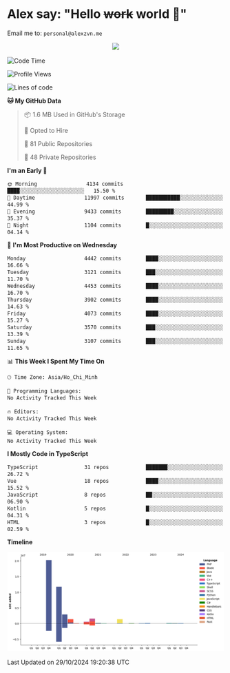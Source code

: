 # Alex say: "Hello ~~work~~ world 🐾"
Email me to: `personal@alexzvn.me`


<p align=center>
  <a href="https://skillicons.dev">
    <img src="https://skillicons.dev/icons?i=ts,js,php,nodejs,bun,vue,nuxt,react,svelte,tauri,laravel,rust,mongodb,docker,electron,redis,rabbitmq,tailwind,git,cloudflare,elysia,mysql,nginx,rollupjs,sentry,ubuntu,yarn,html,css,vite" />
  </a>
</p>

<!--START_SECTION:waka-->
![Code Time](http://img.shields.io/badge/Code%20Time-1%2C066%20hrs%2055%20mins-blue)

![Profile Views](http://img.shields.io/badge/Profile%20Views-0-blue)

![Lines of code](https://img.shields.io/badge/From%20Hello%20World%20I%27ve%20Written-40.6%20million%20lines%20of%20code-blue)

**🐱 My GitHub Data** 

> 📦 1.6 MB Used in GitHub's Storage 
 > 
> 💼 Opted to Hire
 > 
> 📜 81 Public Repositories 
 > 
> 🔑 48 Private Repositories 
 > 
**I'm an Early 🐤** 

```text
🌞 Morning                4134 commits        ████░░░░░░░░░░░░░░░░░░░░░   15.50 % 
🌆 Daytime                11997 commits       ███████████░░░░░░░░░░░░░░   44.99 % 
🌃 Evening                9433 commits        █████████░░░░░░░░░░░░░░░░   35.37 % 
🌙 Night                  1104 commits        █░░░░░░░░░░░░░░░░░░░░░░░░   04.14 % 
```
📅 **I'm Most Productive on Wednesday** 

```text
Monday                   4442 commits        ████░░░░░░░░░░░░░░░░░░░░░   16.66 % 
Tuesday                  3121 commits        ███░░░░░░░░░░░░░░░░░░░░░░   11.70 % 
Wednesday                4453 commits        ████░░░░░░░░░░░░░░░░░░░░░   16.70 % 
Thursday                 3902 commits        ████░░░░░░░░░░░░░░░░░░░░░   14.63 % 
Friday                   4073 commits        ████░░░░░░░░░░░░░░░░░░░░░   15.27 % 
Saturday                 3570 commits        ███░░░░░░░░░░░░░░░░░░░░░░   13.39 % 
Sunday                   3107 commits        ███░░░░░░░░░░░░░░░░░░░░░░   11.65 % 
```


📊 **This Week I Spent My Time On** 

```text
🕑︎ Time Zone: Asia/Ho_Chi_Minh

💬 Programming Languages: 
No Activity Tracked This Week

🔥 Editors: 
No Activity Tracked This Week

💻 Operating System: 
No Activity Tracked This Week
```

**I Mostly Code in TypeScript** 

```text
TypeScript               31 repos            ███████░░░░░░░░░░░░░░░░░░   26.72 % 
Vue                      18 repos            ████░░░░░░░░░░░░░░░░░░░░░   15.52 % 
JavaScript               8 repos             ██░░░░░░░░░░░░░░░░░░░░░░░   06.90 % 
Kotlin                   5 repos             █░░░░░░░░░░░░░░░░░░░░░░░░   04.31 % 
HTML                     3 repos             █░░░░░░░░░░░░░░░░░░░░░░░░   02.59 % 
```



**Timeline**

![Lines of Code chart](https://raw.githubusercontent.com/alexzvn/alexzvn/main/assets/bar_graph.png)


 Last Updated on 29/10/2024 19:20:38 UTC
<!--END_SECTION:waka-->
